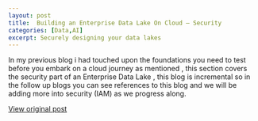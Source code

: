 ```yaml
---
layout: post
title:  Building an Enterprise Data Lake On Cloud — Security
categories: [Data,AI]
excerpt: Securely designing your data lakes
---
```


In my previous blog i had touched upon the foundations you need to test before you embark on a cloud journey as mentioned , this section covers the security part of an Enterprise Data Lake , this blog is incremental so in the follow up blogs you can see references to this blog and we will be adding more into security (IAM) as we progress along.

[View original post](https://medium.com/analytics-vidhya/building-an-enterprise-data-lake-on-cloud-security-9817e526bfd0)
